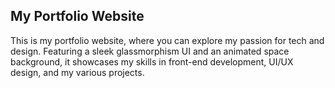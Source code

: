 ## My Portfolio Website
<p>This is my portfolio website, where you can explore my passion for tech and design. Featuring a sleek glassmorphism UI and an animated space background, it showcases my skills in front-end development, UI/UX design, and my various projects.</p>
